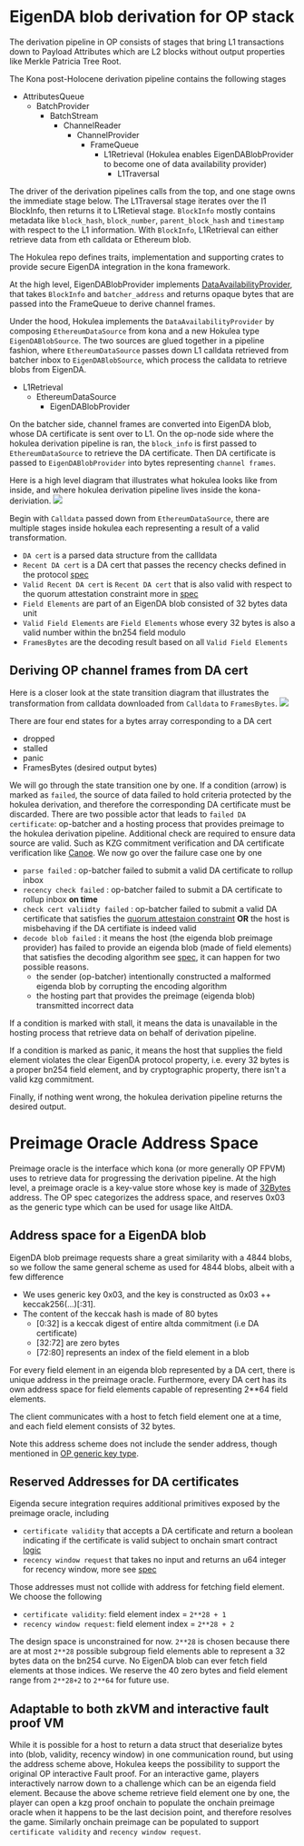 # EigenDA blob derivation for OP stack

The derivation pipeline in OP consists of stages that bring L1 transactions down to Payload Attributes which are L2 blocks 
without output properties like Merkle Patricia Tree Root.

The Kona post-Holocene derivation pipeline contains the following stages
- AttributesQueue
    - BatchProvider
        - BatchStream
            - ChannelReader
                - ChannelProvider
                    - FrameQueue                                                
                        - L1Retrieval (Hokulea enables EigenDABlobProvider to become one of data availability provider)
                            - L1Traversal

The driver of the derivation pipelines calls from the top, and one stage owns the immediate stage below. The L1Traversal stage iterates
over the l1 BlockInfo, then returns it to L1Retieval stage. `BlockInfo` mostly contains metadata like `block_hash`, `block_number`, 
`parent_block_hash` and `timestamp` with respect to the L1 information.
With `BlockInfo`, L1Retrieval can either retrieve data from eth calldata or Ethereum blob.


The Hokulea repo defines traits, implementation and supporting crates to provide secure EigenDA integration in the kona framework.

At the high level, EigenDABlobProvider implements [DataAvailabilityProvider](https://docs.rs/kona-derive/latest/kona_derive/traits/trait.DataAvailabilityProvider.html), that takes `BlockInfo` and `batcher_address` and returns opaque
bytes that are passed into the FrameQueue to derive channel frames.

Under the hood, Hokulea implements the `DataAvailabilityProvider` by composing `EthereumDataSource` from kona and a new Hokulea type `EigenDABlobSource`. The two sources
are glued together in a pipeline fashion, where `EthereumDataSource` passes down L1 calldata retrieved from batcher inbox to `EigenDABlobSource`, which process the calldata to retrieve blobs from EigenDA.

- L1Retrieval
    - EthereumDataSource
        - EigenDABlobProvider

On the batcher side, channel frames are converted into EigenDA blob, whose DA certificate is sent over to L1.
On the op-node side where the hokulea derivation pipeline is ran, the `block_info` is first passed to `EthereumDataSource` to retrieve the
DA certificate.
Then DA certificate is passed to `EigenDABlobProvider` into bytes representing `channel frames`.

Here is a high level diagram that illustrates what hokulea looks like from inside, and where hokulea derivation pipeline lives inside the kona-deriviation.
![](../assets/hokulea-in-kona-derivation-pipeline.png)

Begin with `Calldata` passed down from `EthereumDataSource`, there are multiple stages inside hokulea each representing a result of a valid transformation.

- `DA cert` is a parsed data structure from the callldata
- `Recent DA cert` is a DA cert that passes the recency checks defined in the protocol [spec](https://github.com/Layr-Labs/eigenda/blob/master/docs/spec/src/integration/spec/6-secure-integration.md#1-rbn-recency-validation)
- `Valid Recent DA cert` is `Recent DA cert` that is also valid with respect to the quorum attestation constraint more in [spec](https://github.com/Layr-Labs/eigenda/blob/master/docs/spec/src/integration/spec/6-secure-integration.md#2-cert-validation)
- `Field Elements` are part of an EigenDA blob consisted of 32 bytes data unit
- `Valid Field Elements` are `Field Elements` whose every 32 bytes is also a valid number within the bn254 field modulo
- `FramesBytes` are the decoding result based on all `Valid Field Elements`

## Deriving OP channel frames from DA cert

Here is a closer look at the state transition diagram that illustrates the transformation from calldata downloaded from `Calldata` to `FramesBytes`.
![](../assets/hokulea-derivation.png)

There are four end states for a bytes array corresponding to a DA cert
- dropped
- stalled
- panic
- FramesBytes (desired output bytes)

We will go through the state transition one by one. If a condition (arrow) is marked as `failed`, the source of data failed to hold criteria protected by the hokulea derivation, and therefore the corresponding DA certificate must be discarded. There are two possible actor that leads to `failed DA certificate`: op-batcher and a hosting
process that provides preimage to the hokulea derivation pipeline. Additional check are required to ensure data source are valid. Such as KZG commitment verification
and DA certificate verification like [Canoe](../canoe/). We now go over the failure case one by one

- `parse failed` : op-batcher failed to submit a valid DA certificate to rollup inbox
- `recency check failed` : op-batcher failed to submit a DA certificate to rollup inbox **on time**
- `check cert valiidty failed` : op-batcher failed to submit a valid DA certificate that satisfies the [quorum attestaion constraint](https://github.com/Layr-Labs/eigenda/blob/master/docs/spec/src/integration/spec/6-secure-integration.md#2-cert-validation) **OR** the host is misbehaving if the DA certifiate is indeed valid
- `decode blob failed` : it means the host (the eigenda blob preimage provider) has failed to provide an eigenda blob (made of field elements) that satisfies the decoding algorithm see [spec](https://github.com/Layr-Labs/eigenda/blob/master/docs/spec/src/integration/spec/3-datastructs.md#data-structs), it can happen for two possible reasons.
  - the sender (op-batcher) intentionally constructed a malformed eigenda blob by corrupting the encoding algorithm
  - the hosting part that provides the preimage (eigenda blob) transmitted incorrect data

If a condition is marked with stall, it means the data is unavailable in the hosting process that retrieve data on behalf of derivation pipeline.

If a condition is marked as panic, it means the host that supplies the field element violates the clear EigenDA protocol property, i.e. every 32 bytes is a proper
bn254 field element, and by cryptographic property, there isn't a valid kzg commitment.

Finally, if nothing went wrong, the hokulea derivation pipeline returns the desired output.

# Preimage Oracle Address Space

Preimage oracle is the interface which kona (or more generally OP FPVM) uses to retrieve data for progressing the derivation pipeline. At the high level,
a preimage oracle is a key-value store whose key is made of [32Bytes](https://specs.optimism.io/fault-proof/index.html#pre-image-oracle) address. 
The OP spec categorizes the address space, and reserves 0x03 as the generic type which can be used for usage like AltDA.

## Address space for a EigenDA blob
EigenDA blob preimage requests share a great similarity with a 4844 blobs, so we follow the same general scheme as used for 4844 blobs, albeit with a few difference

- We uses generic key 0x03, and the key is constructed as 0x03 ++ keccak256(...)[:31].
- The content of the keccak hash is made of 80 bytes
  - [0:32] is a keccak digest of entire altda commitment (i.e DA certificate)
  - [32:72] are zero bytes
  - [72:80] represents an index of the field element in a blob

For every field element in an eigenda blob represented by a DA cert, there is unique address in the preimage oracle.
Furthermore, every DA cert has its own address space for field elements capable of representing 2**64 field elements.

The client communicates with a host to fetch field element one at a time, and each field element consists of 32 bytes.

Note this address scheme does not include the sender address, though mentioned in [OP generic key type](https://specs.optimism.io/fault-proof/index.html#type-3-global-generic-key).

## Reserved Addresses for DA certificates

Eigenda secure integration requires additional primitives exposed by the preimage oracle, including
- `certificate validity` that accepts a DA certificate and return a boolean indicating if the certificate is valid subject to onchain smart contract [logic](https://github.com/Layr-Labs/eigenda/blob/master/docs/spec/src/integration/spec/6-secure-integration.md#2-cert-validation)
- `recency window request` that takes no input and returns an u64 integer for recency window, more see [spec](https://github.com/Layr-Labs/eigenda/blob/master/docs/spec/src/integration/spec/6-secure-integration.md#1-rbn-recency-validation)

Those addresses must not collide with address for fetching field element. We choose the following
- `certificate validity`: field element index = `2**28 + 1`
- `recency window request`: field element index = `2**28 + 2`

The design space is unconstrained for now. `2**28` is chosen because there are at most `2**28` possible subgroup field elements able to represent 
a 32 bytes data on the bn254 curve. No EigenDA blob can ever fetch field elements at those indices. 
We reserve the 40 zero bytes and field element range from `2**28+2` to `2**64` for future use.

## Adaptable to both zkVM and interactive fault proof VM

While it is possible for a host to return a data struct that deserialize bytes into (blob, validity, recency window) in one communication round, 
but using the address scheme above, Hokulea keeps the possibility to support the original OP interactive Fault proof. For an interactive game,
players interactively narrow down to a challenge which can be an eigenda field element. 
Because the above scheme retrieve field element one by one, the player can open a kzg proof onchain to populate the onchain preimage oracle
when it happens to be the last decision point, and therefore resolves the game.
Similarly onchain preimage can be populated to support `certificate validity` and `recency window request`.
